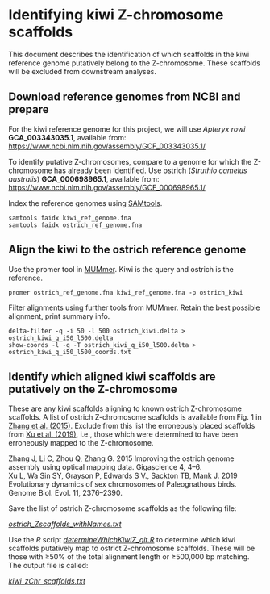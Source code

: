 # Identifying kiwi Z-chromosome scaffolds

This document describes the identification of which scaffolds in the kiwi reference genome putatively belong to the Z-chromosome. These scaffolds will be excluded from downstream analyses.

## Download reference genomes from NCBI and prepare

For the kiwi reference genome for this project, we will use *Apteryx rowi* **GCA_003343035.1**, available from:
https://www.ncbi.nlm.nih.gov/assembly/GCF_003343035.1/

To identify putative Z-chromosomes, compare to a genome for which the Z-chromosome has already been identified. Use ostrich (*Struthio camelus australis*) **GCA_000698965.1**, available from:
https://www.ncbi.nlm.nih.gov/assembly/GCF_000698965.1/

Index the reference genomes using [SAMtools](http://www.htslib.org/).

```
samtools faidx kiwi_ref_genome.fna
samtools faidx ostrich_ref_genome.fna
```

## Align the kiwi to the ostrich reference genome

Use the promer tool in [MUMmer](http://mummer.sourceforge.net/). Kiwi is the query and ostrich is the reference.

```
promer ostrich_ref_genome.fna kiwi_ref_genome.fna -p ostrich_kiwi
```

Filter alignments using further tools from MUMmer. Retain the best possible alignment, print summary info.

```
delta-filter -q -i 50 -l 500 ostrich_kiwi.delta > ostrich_kiwi_q_i50_l500.delta
show-coords -l -q -T ostrich_kiwi_q_i50_l500.delta > ostrich_kiwi_q_i50_l500_coords.txt
```

## Identify which aligned kiwi scaffolds are putatively on the Z-chromosome

These are any kiwi scaffolds aligning to known ostrich Z-chromosome scaffolds. A list of ostrich Z-chromosome scaffolds is available from Fig. 1 in [Zhang et al. (2015)](https://doi.org/10.1186/s13742-015-0062-9).  Exclude from this list the erroneously placed scaffolds from [Xu et al. (2019)](https://doi.org/10.1093/gbe/evz154), i.e., those which were determined to have been erroneously mapped to the Z-chromosome.

Zhang J, Li C, Zhou Q, Zhang G. 2015 Improving the ostrich genome assembly using optical mapping data. Gigascience 4, 4–6.<br>
Xu L, Wa Sin SY, Grayson P, Edwards S V., Sackton TB, Mank J. 2019 Evolutionary dynamics of sex chromosomes of Paleognathous birds. Genome Biol. Evol. 11, 2376–2390.

Save the list of ostrich Z-chromosome scaffolds as the following file:

[*ostrich_Zscaffolds_withNames.txt*](https://github.com/jordanbemmels/kiwi-holocene/blob/main/ostrich_Zscaffolds_withNames.txt)

Use the *R* script [*determineWhichKiwiZ_git.R*](https://github.com/jordanbemmels/kiwi-holocene/blob/main/determineWhichKiwiZ_git.R) to determine which kiwi scaffolds putatively map to ostrict Z-chromosome scaffolds. These will be those with ≥50% of the total alignment length or ≥500,000 bp matching. The output file is called:

[*kiwi_zChr_scaffolds.txt*](https://github.com/jordanbemmels/kiwi-holocene/blob/main/kiwi_zChr_scaffolds.txt)
